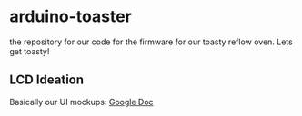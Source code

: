 # arduino-toaster
the repository for our code for the firmware for our toasty reflow oven. Lets get toasty!

## LCD Ideation
Basically our UI mockups: [Google Doc](https://drive.google.com/open?id=1Ye3YNWiXttRKmQef-ibl2KA2eYwJfCMPTc-uv3ySFVw)
